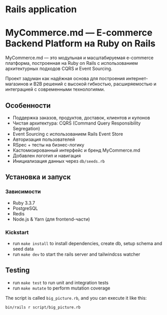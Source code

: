 # Rails application
# MyCommerce.md — E-commerce Backend Platform на Ruby on Rails

MyCommerce.md — это модульная и масштабируемая e-commerce платформа, построенная на Ruby on Rails с использованием архитектурных подходов CQRS и Event Sourcing.

Проект задуман как надёжная основа для построения интернет-магазинов и B2B решений с высокой гибкостью, расширяемостью и интеграцией с современными технологиями.

## Особенности

- Поддержка заказов, продуктов, доставок, клиентов и купонов
- Чистая архитектура: CQRS (Command Query Responsibility Segregation)
- Event Sourcing с использованием Rails Event Store
- Авторизация пользователей
- RSpec + тесты на бизнес-логику
- Кастомизированный интерфейс и бренд MyCommerce.md
- Добавлен логотип и навигация
- Инициализация данных через `db/seeds.rb`

## Установка и запуск

### Зависимости

- Ruby 3.3.7
- PostgreSQL
- Redis
- Node.js & Yarn (для frontend-части)

### Kickstart

- run `make install` to install dependencies, create db, setup schema and seed data
- run `make dev` to start the rails server and tailwindcss watcher

## Testing

- run `make test` to run unit and integration tests
- run `make mutate` to perform mutation coverage

The script is called `big_picture.rb`, and you can execute it like this:

```shell
bin/rails r script/big_picture.rb
```

